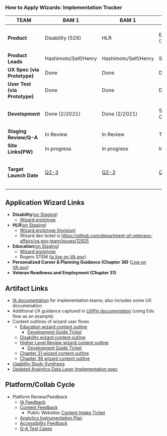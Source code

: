 ### How to Apply Wizards: Implementation Tracker


| TEAM                | BAM 1                             | BAM 1                     | BAM 2                   |  eBenefits                                       |
| -------------       | -------------                     | -------------             | -------------           | -------------                                    |
| <b>Product<b>           | Disability (526)                  | HLR                       | Education (1990, STEM)  | Personalized Care & Planning (Ch 36/31) |
| <b>Product Leads<b>       | Hashimoto/Self/Henry           | Hashimoto/Self/Henry   | Self/Keeler             | Jason Wolf           
| <b>UX Spec (via Prototype)<b> | Done                   | Done                      | Done                    | Done
| <b>User Test (via Prototype)<b>| Done                  | Done                      | Done                    | Done
| <b>Development<b>  |Done (2/2021)                 | Done (2/2021)       | 50% Complete/Hold       | Ch 36 Done (12/2020) <br> Chapter 31 In progress
| <b>Staging Review/Q-A<b> | In Review                  | In Review                       | TBD                     | TBD
| <b>Site Links(PW)<b>   | In progress                       | In progress               | In progress             | In progress
| <b>Target Launch Date<b>        | [Q2-3](https://staging.va.gov/disability/file-disability-claim-form-21-526ez/introduction)                          | [Q2-3](https://staging.va.gov/decision-reviews/higher-level-review/request-higher-level-review-form-20-0996/introduction)                 | [Q3-4](https://staging.va.gov/education/apply-for-education-benefits/application/1990/introduction/)             |[Ch 31 (March)](https://www.va.gov/careers-employment/vocational-rehabilitation/apply-vre-form-28-1900/start) <br> [Ch 36 (Launched 1/4)](https://www.va.gov/careers-employment/education-and-career-counseling/apply-career-guidance-form-28-8832/introduction)

## Application Wizard Links

- **Disability**([on Staging](https://staging.va.gov/disability/file-disability-claim-form-21-526ez/introduction))
  - [Wizard prototype](https://preview.uxpin.com/e8c5c39f8978d9c1a3f9bd200db25376170a6860#/pages/133183067/simulate/sitemap?mode=i)
- **HLR**([on Staging](https://staging.va.gov/decision-reviews/higher-level-review/request-higher-level-review-form-20-0996/introduction))
  - [Wizard prototype (Invision)](https://vsateams.invisionapp.com/share/W5U21BDFTQK#/screens/430329538)
  - Wizard dev ticket is https://github.com/department-of-veterans-affairs/va.gov-team/issues/12925
- **Education**([on Staging](https://staging.va.gov/education/apply-for-education-benefits/application/1990/introduction))
  - [Wizard prototype](https://preview.uxpin.com/ca08f3dbf63475b2b62f3e8c00050ad1b19c4cb5#/pages/133085100/simulate/sitemap?mode=i)
  - Rogers STEM ([is live on VA.gov](https://www.va.gov/education/other-va-education-benefits/stem-scholarship/apply-for-scholarship-form-22-10203/introduction))
- **Personalized Career & Planning Guidance (Chapter 36)** ([Live on VA.gov](https://www.va.gov/careers-employment/education-and-career-counseling/apply-career-guidance-form-28-8832/introduction)) 
- **Veteran Readiness and Employment (Chapter 31)**

## Artifact Links

- [IA documentation](https://github.com/department-of-veterans-affairs/va.gov-team/blob/master/platform/information-architecture/ia-reviews/websites-apply-wizard.md) for implementation teams; also includes some UX documenation
- Additional UX guidance captured in [UXPin documentation](https://preview.uxpin.com/ca08f3dbf63475b2b62f3e8c00050ad1b19c4cb5#/pages/132986657/documentation/no-panels?mode=i) (using Edu flow as an example)
- Content outlines of wizard user flows
    - [Education wizard content outline](https://github.com/department-of-veterans-affairs/va.gov-team/blob/master/products/public-websites/how-to-apply-wizards/content-outlines/education-forms-wizard.md)
       - [Development Guide Ticket](https://github.com/department-of-veterans-affairs/va.gov-team/issues/16473)
     - [Disability wizard content outline](https://github.com/department-of-veterans-affairs/va.gov-team/blob/master/products/public-websites/how-to-apply-wizards/content-outlines/disability-form.md)
     - [Higher Level Review wizard content outline](https://github.com/department-of-veterans-affairs/va.gov-team/blob/master/products/public-websites/how-to-apply-wizards/content-outlines/higher-level-review-form-wizard.md)
       -  [Development Guide Ticket](https://github.com/department-of-veterans-affairs/va.gov-team/issues/16517)
     - [Chapter 31 wizard content outline](https://github.com/department-of-veterans-affairs/va.gov-team/blob/master/products/public-websites/how-to-apply-wizards/content-outlines/chapter%2031-form-wizard.md)
     - [Chapter 36 wizard content outline](https://github.com/department-of-veterans-affairs/va.gov-team/blob/master/products/public-websites/how-to-apply-wizards/content-outlines/chapter%2036-form-wizard.md)
- [Usability Study Synthesis](https://github.com/department-of-veterans-affairs/va.gov-team/files/5548107/Wizard.Migration.Usability.Study.Synthesis.pdf)
- [Updated Analytics Data Layer Implementation spec](https://github.com/department-of-veterans-affairs/va.gov-team/blob/master/platform/analytics/google-analytics/tracking-how-to-wizards.md)
  
## Platform/Collab Cycle

- Platform Review/Feedback
  - [IA Feedback](https://github.com/department-of-veterans-affairs/va.gov-team/issues/12244)
  - [Content Feedback](https://app.zenhub.com/workspaces/vsp-5cedc9cce6e3335dc5a49fc4/issues/department-of-veterans-affairs/va.gov-team/12243)
    - Public Websites [Content Intake Ticket](https://github.com/department-of-veterans-affairs/va.gov-team/issues/13028)
  - [Analytics Instrumentation Plan](https://github.com/department-of-veterans-affairs/va.gov-team/issues/13060)
  - [Accessibility Feedback](https://github.com/department-of-veterans-affairs/va.gov-team/issues/12211)
  - [Q-A Test Cases](https://github.com/department-of-veterans-affairs/va.gov-team/issues/13124)

